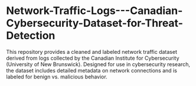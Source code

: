 # Network-Traffic-Logs---Canadian-Cybersecurity-Dataset-for-Threat-Detection
This repository provides a cleaned and labeled network traffic dataset derived from logs collected by the Canadian Institute for Cybersecurity (University of New Brunswick). Designed for use in cybersecurity research, the dataset includes detailed metadata on network connections and is labeled for benign vs. malicious behavior.
